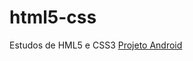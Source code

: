 # html5-css
 Estudos de HML5 e CSS3
<a href="https://humbertomb1.github.io/html5-css/Exerc%C3%ADcios/ex016/Index.html">Projeto Android</a>